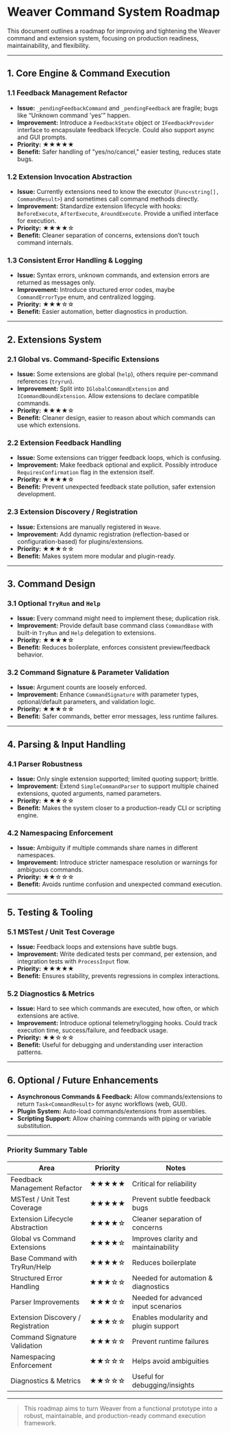 ﻿# Weaver Command System Roadmap

This document outlines a roadmap for improving and tightening the Weaver command and extension system, focusing on production readiness, maintainability, and flexibility.

---

## 1. Core Engine & Command Execution

### 1.1 Feedback Management Refactor
- **Issue:** `_pendingFeedbackCommand` and `_pendingFeedback` are fragile; bugs like “Unknown command 'yes'” happen.
- **Improvement:** Introduce a `FeedbackState` object or `IFeedbackProvider` interface to encapsulate feedback lifecycle. Could also support async and GUI prompts.
- **Priority:** ★★★★★
- **Benefit:** Safer handling of "yes/no/cancel," easier testing, reduces state bugs.

### 1.2 Extension Invocation Abstraction
- **Issue:** Currently extensions need to know the executor (`Func<string[], CommandResult>`) and sometimes call command methods directly.
- **Improvement:** Standardize extension lifecycle with hooks: `BeforeExecute`, `AfterExecute`, `AroundExecute`. Provide a unified interface for execution.
- **Priority:** ★★★★☆
- **Benefit:** Cleaner separation of concerns, extensions don’t touch command internals.

### 1.3 Consistent Error Handling & Logging
- **Issue:** Syntax errors, unknown commands, and extension errors are returned as messages only.
- **Improvement:** Introduce structured error codes, maybe `CommandErrorType` enum, and centralized logging.
- **Priority:** ★★★☆☆
- **Benefit:** Easier automation, better diagnostics in production.

---

## 2. Extensions System

### 2.1 Global vs. Command-Specific Extensions
- **Issue:** Some extensions are global (`help`), others require per-command references (`tryrun`).
- **Improvement:** Split into `IGlobalCommandExtension` and `ICommandBoundExtension`. Allow extensions to declare compatible commands.
- **Priority:** ★★★★☆
- **Benefit:** Cleaner design, easier to reason about which commands can use which extensions.

### 2.2 Extension Feedback Handling
- **Issue:** Some extensions can trigger feedback loops, which is confusing.
- **Improvement:** Make feedback optional and explicit. Possibly introduce `RequiresConfirmation` flag in the extension itself.
- **Priority:** ★★★★☆
- **Benefit:** Prevent unexpected feedback state pollution, safer extension development.

### 2.3 Extension Discovery / Registration
- **Issue:** Extensions are manually registered in `Weave`.
- **Improvement:** Add dynamic registration (reflection-based or configuration-based) for plugins/extensions.
- **Priority:** ★★★☆☆
- **Benefit:** Makes system more modular and plugin-ready.

---

## 3. Command Design

### 3.1 Optional `TryRun` and `Help`
- **Issue:** Every command might need to implement these; duplication risk.
- **Improvement:** Provide default base command class `CommandBase` with built-in `TryRun` and `Help` delegation to extensions.
- **Priority:** ★★★★☆
- **Benefit:** Reduces boilerplate, enforces consistent preview/feedback behavior.

### 3.2 Command Signature & Parameter Validation
- **Issue:** Argument counts are loosely enforced.
- **Improvement:** Enhance `CommandSignature` with parameter types, optional/default parameters, and validation logic.
- **Priority:** ★★★☆☆
- **Benefit:** Safer commands, better error messages, less runtime failures.

---

## 4. Parsing & Input Handling

### 4.1 Parser Robustness
- **Issue:** Only single extension supported; limited quoting support; brittle.
- **Improvement:** Extend `SimpleCommandParser` to support multiple chained extensions, quoted arguments, named parameters.
- **Priority:** ★★★☆☆
- **Benefit:** Makes the system closer to a production-ready CLI or scripting engine.

### 4.2 Namespacing Enforcement
- **Issue:** Ambiguity if multiple commands share names in different namespaces.
- **Improvement:** Introduce stricter namespace resolution or warnings for ambiguous commands.
- **Priority:** ★★☆☆☆
- **Benefit:** Avoids runtime confusion and unexpected command execution.

---

## 5. Testing & Tooling

### 5.1 MSTest / Unit Test Coverage
- **Issue:** Feedback loops and extensions have subtle bugs.
- **Improvement:** Write dedicated tests per command, per extension, and integration tests with `ProcessInput` flow.
- **Priority:** ★★★★★
- **Benefit:** Ensures stability, prevents regressions in complex interactions.

### 5.2 Diagnostics & Metrics
- **Issue:** Hard to see which commands are executed, how often, or which extensions are active.
- **Improvement:** Introduce optional telemetry/logging hooks. Could track execution time, success/failure, and feedback usage.
- **Priority:** ★★☆☆☆
- **Benefit:** Useful for debugging and understanding user interaction patterns.

---

## 6. Optional / Future Enhancements

- **Asynchronous Commands & Feedback:** Allow commands/extensions to return `Task<CommandResult>` for async workflows (web, GUI).  
- **Plugin System:** Auto-load commands/extensions from assemblies.  
- **Scripting Support:** Allow chaining commands with piping or variable substitution.  

---

### Priority Summary Table

| Area                         | Priority | Notes |
|-------------------------------|----------|-------|
| Feedback Management Refactor   | ★★★★★   | Critical for reliability |
| MSTest / Unit Test Coverage    | ★★★★★   | Prevent subtle feedback bugs |
| Extension Lifecycle Abstraction| ★★★★☆   | Cleaner separation of concerns |
| Global vs Command Extensions   | ★★★★☆   | Improves clarity and maintainability |
| Base Command with TryRun/Help  | ★★★★☆   | Reduces boilerplate |
| Structured Error Handling      | ★★★☆☆   | Needed for automation & diagnostics |
| Parser Improvements            | ★★★☆☆   | Needed for advanced input scenarios |
| Extension Discovery / Registration | ★★★☆☆ | Enables modularity and plugin support |
| Command Signature Validation   | ★★★☆☆   | Prevent runtime failures |
| Namespacing Enforcement        | ★★☆☆☆   | Helps avoid ambiguities |
| Diagnostics & Metrics          | ★★☆☆☆   | Useful for debugging/insights |

---

> This roadmap aims to turn Weaver from a functional prototype into a robust, maintainable, and production-ready command execution framework.
